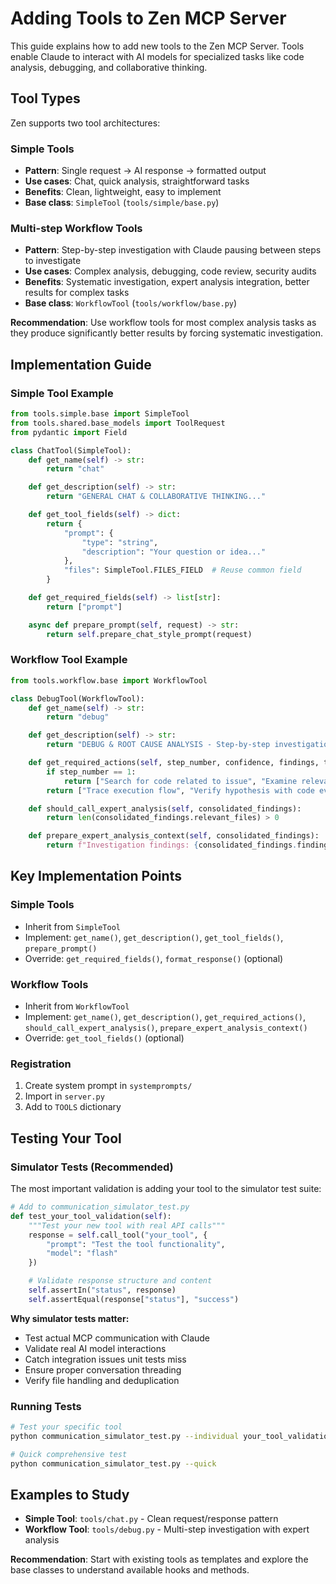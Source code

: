 # Adding Tools to Zen MCP Server

This guide explains how to add new tools to the Zen MCP Server. Tools enable Claude to interact with AI models for specialized tasks like code analysis, debugging, and collaborative thinking.

## Tool Types

Zen supports two tool architectures:

### Simple Tools
- **Pattern**: Single request → AI response → formatted output
- **Use cases**: Chat, quick analysis, straightforward tasks
- **Benefits**: Clean, lightweight, easy to implement
- **Base class**: `SimpleTool` (`tools/simple/base.py`)

### Multi-step Workflow Tools
- **Pattern**: Step-by-step investigation with Claude pausing between steps to investigate
- **Use cases**: Complex analysis, debugging, code review, security audits
- **Benefits**: Systematic investigation, expert analysis integration, better results for complex tasks
- **Base class**: `WorkflowTool` (`tools/workflow/base.py`)

**Recommendation**: Use workflow tools for most complex analysis tasks as they produce significantly better results by forcing systematic investigation.

## Implementation Guide

### Simple Tool Example

```python
from tools.simple.base import SimpleTool
from tools.shared.base_models import ToolRequest
from pydantic import Field

class ChatTool(SimpleTool):
    def get_name(self) -> str:
        return "chat"

    def get_description(self) -> str:
        return "GENERAL CHAT & COLLABORATIVE THINKING..."

    def get_tool_fields(self) -> dict:
        return {
            "prompt": {
                "type": "string",
                "description": "Your question or idea..."
            },
            "files": SimpleTool.FILES_FIELD  # Reuse common field
        }

    def get_required_fields(self) -> list[str]:
        return ["prompt"]

    async def prepare_prompt(self, request) -> str:
        return self.prepare_chat_style_prompt(request)
```

### Workflow Tool Example

```python
from tools.workflow.base import WorkflowTool

class DebugTool(WorkflowTool):
    def get_name(self) -> str:
        return "debug"

    def get_description(self) -> str:
        return "DEBUG & ROOT CAUSE ANALYSIS - Step-by-step investigation..."

    def get_required_actions(self, step_number, confidence, findings, total_steps):
        if step_number == 1:
            return ["Search for code related to issue", "Examine relevant files"]
        return ["Trace execution flow", "Verify hypothesis with code evidence"]

    def should_call_expert_analysis(self, consolidated_findings):
        return len(consolidated_findings.relevant_files) > 0

    def prepare_expert_analysis_context(self, consolidated_findings):
        return f"Investigation findings: {consolidated_findings.findings}"
```

## Key Implementation Points

### Simple Tools
- Inherit from `SimpleTool`
- Implement: `get_name()`, `get_description()`, `get_tool_fields()`, `prepare_prompt()`
- Override: `get_required_fields()`, `format_response()` (optional)

### Workflow Tools
- Inherit from `WorkflowTool`
- Implement: `get_name()`, `get_description()`, `get_required_actions()`, `should_call_expert_analysis()`, `prepare_expert_analysis_context()`
- Override: `get_tool_fields()` (optional)

### Registration
1. Create system prompt in `systemprompts/`
2. Import in `server.py`
3. Add to `TOOLS` dictionary

## Testing Your Tool

### Simulator Tests (Recommended)
The most important validation is adding your tool to the simulator test suite:

```python
# Add to communication_simulator_test.py
def test_your_tool_validation(self):
    """Test your new tool with real API calls"""
    response = self.call_tool("your_tool", {
        "prompt": "Test the tool functionality",
        "model": "flash"
    })

    # Validate response structure and content
    self.assertIn("status", response)
    self.assertEqual(response["status"], "success")
```

**Why simulator tests matter:**
- Test actual MCP communication with Claude
- Validate real AI model interactions
- Catch integration issues unit tests miss
- Ensure proper conversation threading
- Verify file handling and deduplication

### Running Tests
```bash
# Test your specific tool
python communication_simulator_test.py --individual your_tool_validation

# Quick comprehensive test
python communication_simulator_test.py --quick
```

## Examples to Study

- **Simple Tool**: `tools/chat.py` - Clean request/response pattern
- **Workflow Tool**: `tools/debug.py` - Multi-step investigation with expert analysis

**Recommendation**: Start with existing tools as templates and explore the base classes to understand available hooks and methods.

